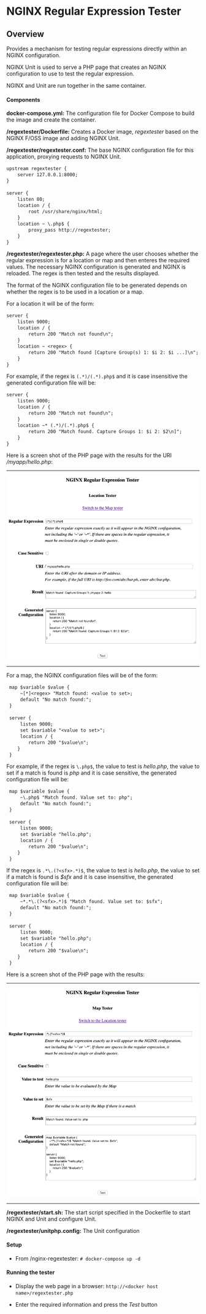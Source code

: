 # NGINX Regular Expression Tester

## Overview

Provides a mechanism for testing regular expressions directly within an NGINX configuration.

NGINX Unit is used to serve a PHP page that creates an NGINX configuration to use to test the regular expression.

NGINX and Unit are run together in the same container.

#### Components

**docker-compose.yml:** The configuration file for Docker Compose to build the image and create the container.

**/regextester/Dockerfile:** Creates a Docker image, *regextester* based on the NGINX F/OSS image and adding NGINX Unit.

**/regextester/regextester.conf:** The base NGINX configuration file for this application, proxying requests to NGINX Unit.

```
upstream regextester {
    server 127.0.0.1:8000;
}

server {
    listen 80;
    location / {
        root /usr/share/nginx/html;
    }
    location ~ \.php$ {
        proxy_pass http://regextester;
    } 
}
```

**/regextester/regextester.php:** A page where the user chooses whether the regular expression is for a location or map and then enteres the required values.  The necessary NGINX configuration is generated and NGINX is reloaded.  The regex is then tested and the results displayed.

The format of the NGINX configuration file to be generated depends on whether the regex is to be used in a location or a map.

For a location it will be of the form:

```
server {
    listen 9000;
    location / {
        return 200 "Match not found\n";
    }
    location ~ <regex> {
        return 200 "Match found [Capture Group(s) 1: $i 2: $i ...]\n";
    }
}
```

For example, if the regex is ```(.*)/(.*).php$``` and it is case insensitive the generated configuration file will be:

```
server {
    listen 9000;
    location / {
        return 200 "Match not found\n";
    }
    location ~* (.*)/(.*).php$ {
        return 200 "Match found. Capture Groups 1: $i 2: $2\n]";
    }
}
```
     
Here is a screen shot of the PHP page with the results for the URI */myapp/hello.php*:

---

![image id](screen_shot_loc.png)

---

For a map, the NGINX configuration files will be of the form:

```
 map $variable $value {
     ~[*]<regex> "Match found: <value to set>;
     default "No match found:";
 }

 server {
     listen 9000;
     set $variable "<value to set>";
     location / {
        return 200 "$value\n";
    }
 }
```

For example, if the regex is ```\.php$```, the value to test is *hello.php*, the value to set if a match is found is *php* and it is case sensitive, the generated configuration file will be:

```
 map $variable $value {
     ~\.php$ "Match found. Value set to: php";
     default "No match found:";
 }

 server {
     listen 9000;
     set $variable "hello.php";
     location / {
        return 200 "$value\n";
    }
 }
```

If the regex is ```.*\.(?<sfx>.*)$```, the value to test is *hello.php*, the value to set if a match is found is *$sfx* and it is case insensitive, the generated configuration file will be:

```
 map $variable $value {
     ~*.*\.(?<sfx>.*)$ "Match found. Value set to: $sfx";
     default "No match found:";
 }

 server {
     listen 9000;
     set $variable "hello.php";
     location / {
        return 200 "$value\n";
    }
 }
```

Here is a screen shot of the PHP page with the results:

---

![image id](screen_shot_map.png)

---

**/regextester/start.sh:** The start script specified in the Dockerfile to start NGINX and Unit and configure Unit.

**/regextester/unitphp.config:** The Unit configuration

#### Setup

* From /nginx-regextester: ```# docker-compose up -d```

#### Running the tester

* Display the web page in a browser: ```http://<docker host name>/regextester.php```

* Enter the required information and press the *Test* button